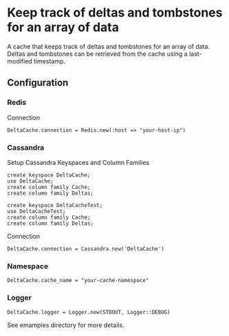 # Keep track of deltas and tombstones for an array of data

A cache that keeps track of deltas and tombstones for an array of data. Deltas and tombstones can be retrieved from the cache using a last-modified timestamp.

## Configuration

### Redis

Connection

    DeltaCache.connection = Redis.new(:host => "your-host-ip")

### Cassandra

Setup Cassandra Keyspaces and Column Families

    create keyspace DeltaCache;
    use DeltaCache;
    create column family Cache;
    create column family Deltas;

    create keyspace DeltaCacheTest;
    use DeltaCacheTest;
    create column family Cache;
    create column family Deltas;

Connection

    DeltaCache.connection = Cassandra.new('DeltaCache')

### Namespace

    DeltaCache.cache_name = "your-cache-namespace"

### Logger

    DeltaCache.logger = Logger.new(STDOUT, Logger::DEBUG)

See emamples directory for more details.